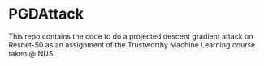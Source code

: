 # PGDAttack
This repo contains the code to do a projected descent gradient attack on Resnet-50 as an assignment of the Trustworthy Machine Learning course taken @ NUS
